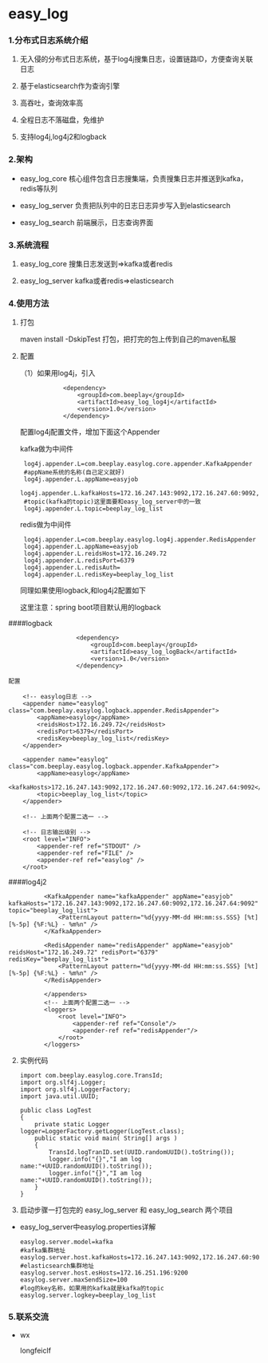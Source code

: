 # easy_log
### 1.分布式日志系统介绍

 1. 无入侵的分布式日志系统，基于log4j搜集日志，设置链路ID，方便查询关联日志
 
 2. 基于elasticsearch作为查询引擎
 
 3. 高吞吐，查询效率高
 
 4. 全程日志不落磁盘，免维护
 
 5. 支持log4j,log4j2和logback
 
       

### 2.架构

* easy_log_core 核心组件包含日志搜集端，负责搜集日志并推送到kafka，redis等队列

* easy_log_server 负责把队列中的日志日志异步写入到elasticsearch 

* easy_log_search 前端展示，日志查询界面

### 3.系统流程
   1. easy_log_core 搜集日志发送到=>kafka或者redis
   
   2. easy_log_server kafka或者redis=>elasticsearch
   
### 4.使用方法

1. 打包

   maven install -DskipTest 打包，把打完的包上传到自己的maven私服

2. 配置

    （1）如果用log4j，引入
    
                   <dependency>
                       <groupId>com.beeplay</groupId>
                       <artifactId>easy_log_log4j</artifactId>
                       <version>1.0</version>
                   </dependency>
                         
    配置log4j配置文件，增加下面这个Appender
    
    kafka做为中间件
    
        log4j.appender.L=com.beeplay.easylog.core.appender.KafkaAppender
        #appName系统的名称(自己定义就好)
        log4j.appender.L.appName=easyjob
        log4j.appender.L.kafkaHosts=172.16.247.143:9092,172.16.247.60:9092,172.16.247.64:9092
        #topic(kafka的topic)这里面要和easy_log_server中的一致
        log4j.appender.L.topic=beeplay_log_list

    redis做为中间件
    
        log4j.appender.L=com.beeplay.easylog.log4j.appender.RedisAppender
        log4j.appender.L.appName=easyjob
        log4j.appender.L.reidsHost=172.16.249.72
        log4j.appender.L.redisPort=6379
        log4j.appender.L.redisAuth=
        log4j.appender.L.redisKey=beeplay_log_list

    同理如果使用logback,和log4j2配置如下
    
    这里注意：spring boot项目默认用的logback
    
####logback

    
                       <dependency>
                           <groupId>com.beeplay</groupId>
                           <artifactId>easy_log_logBack</artifactId>
                           <version>1.0</version>
                       </dependency>
    
    配置
    
        <!-- easylog日志 -->
        <appender name="easylog" class="com.beeplay.easylog.logback.appender.RedisAppender">
            <appName>easylog</appName>
            <reidsHost>172.16.249.72</reidsHost>
            <redisPort>6379</redisPort>
            <redisKey>beeplay_log_list</redisKey>
        </appender>
       
        <appender name="easylog" class="com.beeplay.easylog.logback.appender.KafkaAppender">
            <appName>easylog</appName>
            <kafkaHosts>172.16.247.143:9092,172.16.247.60:9092,172.16.247.64:9092</kafkaHosts>
            <topic>beeplay_log_list</topic>
        </appender>
      
        <!-- 上面两个配置二选一 -->
   
        <!-- 日志输出级别 -->
        <root level="INFO">
            <appender-ref ref="STDOUT" />
            <appender-ref ref="FILE" />
            <appender-ref ref="easylog" />
        </root>

####log4j2

          
              <KafkaAppender name="kafkaAppender" appName="easyjob" kafkaHosts="172.16.247.143:9092,172.16.247.60:9092,172.16.247.64:9092" topic="beeplay_log_list">
                  <PatternLayout pattern="%d{yyyy-MM-dd HH:mm:ss.SSS} [%t] [%-5p] {%F:%L} - %m%n" />
              </KafkaAppender>
      
              <RedisAppender name="redisAppender" appName="easyjob" reidsHost="172.16.249.72" redisPort="6379" redisKey="beeplay_log_list">
                  <PatternLayout pattern="%d{yyyy-MM-dd HH:mm:ss.SSS} [%t] [%-5p] {%F:%L} - %m%n" />
              </RedisAppender>
         
              </appenders>
              <!-- 上面两个配置二选一 -->
              <loggers>
                  <root level="INFO">
                      <appender-ref ref="Console"/>
                      <appender-ref ref="redisAppender"/>
                  </root>
              </loggers>
  
2. 实例代码
  
       import com.beeplay.easylog.core.TransId;
       import org.slf4j.Logger;
       import org.slf4j.LoggerFactory;
       import java.util.UUID;
       
       public class LogTest
       {
           private static Logger logger=LoggerFactory.getLogger(LogTest.class);
           public static void main( String[] args )
           {
               TransId.logTranID.set(UUID.randomUUID().toString());
               logger.info("{}","I am log name:"+UUID.randomUUID().toString());
               logger.info("{}","I am log name:"+UUID.randomUUID().toString());
           }
       }

3. 启动步骤一打包完的 easy_log_server 和 easy_log_search 两个项目
 
 * easy_log_server中easylog.properties详解
 
       easylog.server.model=kafka
       #kafka集群地址
       easylog.server.host.kafkaHosts=172.16.247.143:9092,172.16.247.60:9092,172.16.247.64:9092
       #elasticsearch集群地址
       easylog.server.host.esHosts=172.16.251.196:9200
       easylog.server.maxSendSize=100
       #log的key名称，如果用的kafka就是kafka的topic
       easylog.server.logkey=beeplay_log_list
    
   
### 5.联系交流
* wx
  
   longfeiclf

